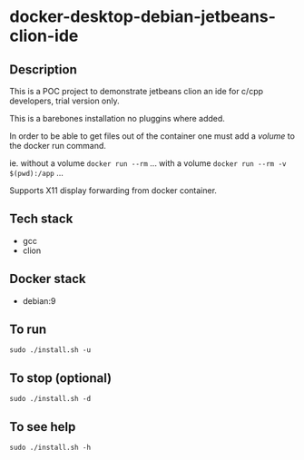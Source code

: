# docker-desktop-debian-jetbeans-clion-ide

## Description
This is a POC project to demonstrate jetbeans clion an ide for c/cpp developers, trial version only.

This is a barebones installation no pluggins where added.

In order to be able to get files out of the container one must add a *volume* to the docker run command.

ie.
without a volume
`docker run --rm` ...
with a volume
`docker run --rm -v $(pwd):/app` ...

Supports X11 display forwarding from docker container.

## Tech stack
- gcc
- clion

## Docker stack
- debian:9

## To run
`sudo ./install.sh -u`

## To stop (optional)
`sudo ./install.sh -d`

## To see help
`sudo ./install.sh -h`